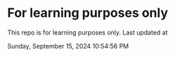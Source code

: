 # For learning purposes only
This repo is for learning purposes only.
Last updated at

Sunday, September 15, 2024 10:54:56 PM

